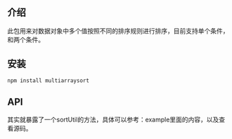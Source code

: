 ## 介绍
此包用来对数据对象中多个值按照不同的排序规则进行排序，目前支持单个条件，和两个条件。
## 安装
```
npm install multiarraysort
```
## API
其实就暴露了一个sortUtil的方法，具体可以参考：example里面的内容，以及查看源码。
